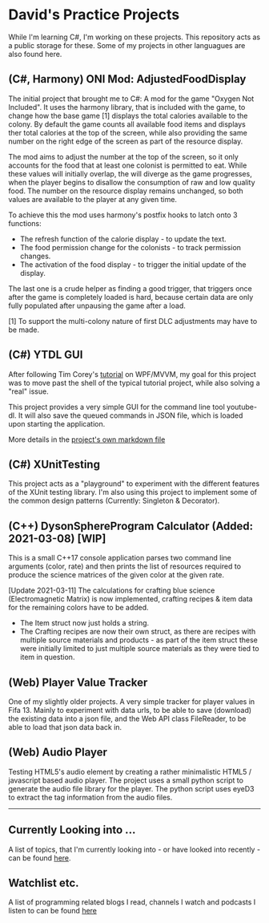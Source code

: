 # David's Practice Projects

While I'm learning C#, I'm working on these projects. This repository acts as a public storage for these.
Some of my projects in other languagues are also found here.

## (C#, Harmony) ONI Mod: AdjustedFoodDisplay

The initial project that brought me to C#: A mod for the game "Oxygen Not Included".
It uses the harmony library, that is included with the game, to change how the base game [1] displays the total calories available to the colony. By default the game counts all available food items and displays ther total calories at the top of the screen, while also providing the same number on the right edge of the screen as part of the resource display.

The mod aims to adjust the number at the top of the screen, so it only accounts for the food that at least one colonist is permitted to eat. While these values will initially overlap, the will diverge as the game progresses, when the player begins to disallow the consumption of raw and low quality food. The number on the resource display remains unchanged, so both values are available to the player at any given time.

To achieve this the mod uses harmony's postfix hooks to latch onto 3 functions:
* The refresh function of the calorie display - to update the text.
* The food permission change for the colonists - to track permission changes.
* The activation of the food display - to trigger the initial update of the display.

The last one is a crude helper as finding a good trigger, that triggers once after the game is completely loaded is hard, because certain data are only fully populated after unpausing the game after a load.

[1] To support the multi-colony nature of first DLC adjustments may have to be made.

## (C#) YTDL GUI 

After following Tim Corey's [tutorial](https://www.youtube.com/playlist?list=PLLWMQd6PeGY3QEHCmCWaUKNhmFFdIDxE8) on WPF/MVVM, my goal for this project was to move past the shell of the typical tutorial project, while also solving a "real" issue.

This project provides a very simple GUI for the command line tool youtube-dl. It will also save the queued commands in JSON file, which is loaded upon starting the application. 

More details in the [project's own markdown file](YTDL%20GUI/readme.md)

## (C#) XUnitTesting

This project acts as a "playground" to experiment with the different features of the XUnit testing library. I'm also using this project to implement some of the common design patterns (Currently: Singleton & Decorator).

## (C++) DysonSphereProgram Calculator (Added: 2021-03-08) [WIP]

This is a small C++17 console application parses two command line arguments (color, rate) and then prints the list of resources required to produce the science matrices of the given color at the given rate.

[Update 2021-03-11] The calculations for crafting blue science (Electromagnetic Matrix) is now implemented, crafting recipes & item data for the remaining colors have to be added.

* The Item struct now just holds a string. 
* The Crafting recipes are now their own struct, as there are recipes with multiple source materials and products - as part of the item struct these were initially limited to just multiple source materials as they were tied to item in question.


## (Web) Player Value Tracker

One of my slightly older projects. A very simple tracker for player values in Fifa 13. Mainly to experiment with data urls, to be able to save (download) the existing data into a json file, and the Web API class FileReader, to be able to load that json data back in.


## (Web) Audio Player

Testing HTML5's audio element by creating a rather minimalistic HTML5 / javascript based audio player. The project uses a small python script to generate the audio file library for the player. The python script uses eyeD3 to extract the tag information from the audio files.

---

## Currently Looking into ...

A list of topics, that I'm currently looking into - or have looked into recently - can be found [here](docs/learning.md).

## Watchlist etc.

A list of programming related blogs I read, channels I watch and podcasts I listen to can be found [here](docs/watchlist.md)